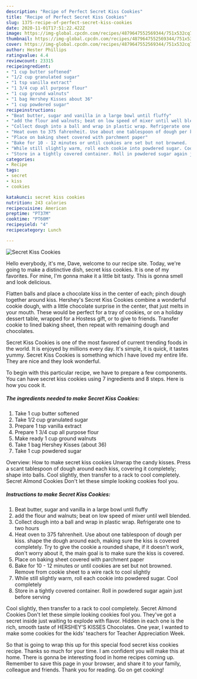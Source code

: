 ```yaml
---
description: "Recipe of Perfect Secret Kiss Cookies"
title: "Recipe of Perfect Secret Kiss Cookies"
slug: 1375-recipe-of-perfect-secret-kiss-cookies
date: 2020-11-01T17:51:22.422Z
image: https://img-global.cpcdn.com/recipes/4879647552569344/751x532cq70/secret-kiss-cookies-recipe-main-photo.jpg
thumbnail: https://img-global.cpcdn.com/recipes/4879647552569344/751x532cq70/secret-kiss-cookies-recipe-main-photo.jpg
cover: https://img-global.cpcdn.com/recipes/4879647552569344/751x532cq70/secret-kiss-cookies-recipe-main-photo.jpg
author: Hester Phillips
ratingvalue: 4.4
reviewcount: 23315
recipeingredient:
- "1 cup butter softened"
- "1/2 cup granulated sugar"
- "1 tsp vanilla extract"
- "1 3/4 cup all purpose flour"
- "1 cup ground walnuts"
- "1 bag Hershey Kisses about 36"
- "1 cup powdered sugar"
recipeinstructions:
- "Beat butter, sugar and vanilla in a large bowl until fluffy"
- "add the flour and walnuts; beat on low speed of mixer until well blended."
- "Collect dough into a ball and wrap in plastic wrap. Refrigerate one to two hours"
- "Heat oven to 375 fahrenheit. Use about one tablespoon of dough per kiss. shape the dough around each, making sure the kiss is covered completely. Try to give the cookie a rounded shape, if it doesn&#39;t work, don&#39;t worry about it, the main goal is to make sure the kiss is covered."
- "Place on baking sheet covered with parchment paper"
- "Bake for 10 - 12 minutes or until cookies are set but not browned.  Remove from cookie sheet to a wire rack to cool slightly"
- "While still slightly warm, roll each cookie into powdered sugar. Cool completely"
- "Store in a tightly covered container. Roll in powdered sugar again just before serving"
categories:
- Recipe
tags:
- secret
- kiss
- cookies

katakunci: secret kiss cookies 
nutrition: 243 calories
recipecuisine: American
preptime: "PT37M"
cooktime: "PT60M"
recipeyield: "4"
recipecategory: Lunch

---
```



![Secret Kiss Cookies](https://img-global.cpcdn.com/recipes/4879647552569344/751x532cq70/secret-kiss-cookies-recipe-main-photo.jpg)

Hello everybody, it's me, Dave, welcome to our recipe site. Today, we're going to make a distinctive dish, secret kiss cookies. It is one of my favorites. For mine, I'm gonna make it a little bit tasty. This is gonna smell and look delicious.

Flatten balls and place a chocolate kiss in the center of each; pinch dough together around kiss. Hershey&#39;s Secret Kiss Cookies combine a wonderful cookie dough, with a little chocolate surprise in the center, that just melts in your mouth. These would be perfect for a tray of cookies, or on a holiday dessert table, wrapped for a Hostess gift, or to give to friends. Transfer cookie to lined baking sheet, then repeat with remaining dough and chocolates.

Secret Kiss Cookies is one of the most favored of current trending foods in the world. It is enjoyed by millions every day. It's simple, it is quick, it tastes yummy. Secret Kiss Cookies is something which I have loved my entire life. They are nice and they look wonderful.


To begin with this particular recipe, we have to prepare a few components. You can have secret kiss cookies using 7 ingredients and 8 steps. Here is how you cook it.

<!--inarticleads1-->

##### The ingredients needed to make Secret Kiss Cookies:

1. Take 1 cup butter softened
1. Take 1/2 cup granulated sugar
1. Prepare 1 tsp vanilla extract
1. Prepare 1 3/4 cup all purpose flour
1. Make ready 1 cup ground walnuts
1. Take 1 bag Hershey Kisses (about 36)
1. Take 1 cup powdered sugar


Overview: How to make secret kiss cookies Unwrap the candy kisses. Press a scant tablespoon of dough around each kiss, covering it completely; shape into balls. Cool slightly, then transfer to a rack to cool completely. Secret Almond Cookies Don&#39;t let these simple looking cookies fool you. 

<!--inarticleads2-->

##### Instructions to make Secret Kiss Cookies:

1. Beat butter, sugar and vanilla in a large bowl until fluffy
1. add the flour and walnuts; beat on low speed of mixer until well blended.
1. Collect dough into a ball and wrap in plastic wrap. Refrigerate one to two hours
1. Heat oven to 375 fahrenheit. Use about one tablespoon of dough per kiss. shape the dough around each, making sure the kiss is covered completely. Try to give the cookie a rounded shape, if it doesn&#39;t work, don&#39;t worry about it, the main goal is to make sure the kiss is covered.
1. Place on baking sheet covered with parchment paper
1. Bake for 10 - 12 minutes or until cookies are set but not browned.  Remove from cookie sheet to a wire rack to cool slightly
1. While still slightly warm, roll each cookie into powdered sugar. Cool completely
1. Store in a tightly covered container. Roll in powdered sugar again just before serving


Cool slightly, then transfer to a rack to cool completely. Secret Almond Cookies Don&#39;t let these simple looking cookies fool you. They&#39;ve got a secret inside just waiting to explode with flavor. Hidden in each one is the rich, smooth taste of HERSHEY&#39;S KISSES Chocolates. One year, I wanted to make some cookies for the kids&#39; teachers for Teacher Appreciation Week. 

So that is going to wrap this up for this special food secret kiss cookies recipe. Thanks so much for your time. I am confident you will make this at home. There is gonna be interesting food in home recipes coming up. Remember to save this page in your browser, and share it to your family, colleague and friends. Thank you for reading. Go on get cooking!
